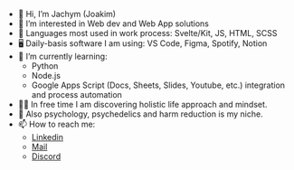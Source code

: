 - 👣 Hi, I’m Jachym (Joakim)
- 👀 I’m interested in Web dev and Web App solutions
- 📘 Languages most used in work process: Svelte/Kit, JS, HTML, SCSS
- 🖥 Daily-basis software I am using: VS Code, Figma, Spotify, Notion
- 🌱 I’m currently learning: 
  - Python 
  - Node.js 
  - Google Apps Script (Docs, Sheets, Slides, Youtube, etc.) integration and process automation
- 🧘🏻‍ In free time I am discovering holistic life approach and mindset.
- 🧠 Also psychology, psychedelics and harm reduction is my niche.
- 📫 How to reach me: 
  - [Linkedin](https://www.linkedin.com/in/j%C3%A1chym-janou%C5%A1ek-20967a156/)
  - [Mail](mailto:janousekjachym@gmail.com)
  - [Discord](https://discordapp.com/users/422508907986944040/)
